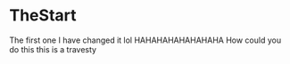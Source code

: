 # TheStart
The first one
I have changed it lol
HAHAHAHAHAHAHAHA
How could you do this
this is a travesty
